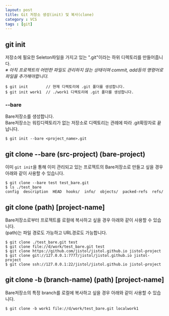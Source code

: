 ```yaml
---
layout: post
title: Git 저장소 생성(init) 및 복사(clone)
category : VCS
tags : [git]
---
```

git init
----
저장소에 필요한 Seleton파일을 가지고 있는 ".git"이라는 하위 디렉토리를 만들어줍니다.  
_※ 아직 프로젝트의 어떤한 파일도 관리하지 않는 상태이며 commit, add등의 명령어로 파일을 추가해야합니다._

    $ git init        // 현재 디렉토리에 .git 폴더를 생성합니다.
    $ git init work1  // ./work1 디렉토리에 .git 폴더를 생성합니다.

### --bare ###
Bare저장소를 생성합니다.   
Bare저장소는 워킹디렉토리가 없는 저장소로 디렉토리는 관례에 따라 .git확장자로 끝납니다.

    $ git init --bare <project_name>.git    

git clone --bare (src-project) (bare-project)
----
이미 `git init`을 통해 이미 관리되고 있는 프로젝트의 Bare저장소로 만들고 싶을 경우 아래와 같이 사용할 수 있습니다.    

    $ git clone --bare test test_bare.git
    $ ls ./test_bare
    config  description  HEAD  hooks/  info/  objects/  packed-refs  refs/

git clone (path) [project-name]
----
Bare저장소로부터 프로젝트를 로컬에 복사하고 싶을 경우 아래와 같이 사용할 수 있습니다.    
(path)는 파일 경로도 가능하고 URL경로도 가능합니다.

    $ git clone ./test_bare.git test
    $ git clone file://d/work/test_bare.git test
    $ git clone https://github.com/jistol/jistol.github.io jistol-project
    $ git clone git://127.0.0.1:7777/jistol/jistol.github.io jistol-project
    $ git clone ssh://127.0.0.1:22/jistol/jistol.github.io jistol-project

git clone -b (branch-name) (path) [project-name]
----
Bare저장소의 특정 branch를 로컬에 복사하고 싶을 경우 아래와 같이 사용할 수 있습니다.

    $ git clone -b work1 file://d/work/test_bare.git localwork1
